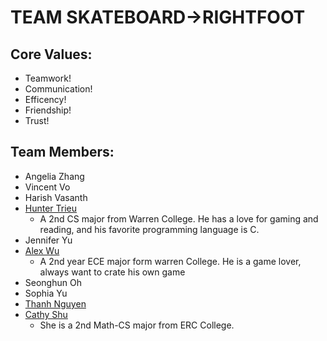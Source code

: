# TEAM SKATEBOARD->RIGHTFOOT

## Core Values:

- Teamwork!
- Communication!
- Efficency!
- Friendship!
- Trust!

## Team Members:

- Angelia Zhang
- Vincent Vo
- Harish Vasanth
- [Hunter Trieu](https://httrieu.github.io/CSE110-Project/#my-skills)
    - A 2nd CS major from Warren College. He has a love for gaming and reading, and his favorite programming language is C. 
- Jennifer Yu
- [Alex Wu](https://pei-lu.github.io/CSE-110/)
    - A 2nd year ECE major form warren College. He is a game lover, always want to crate his own game   
- Seonghun Oh
- Sophia Yu
- [Thanh Nguyen](https://thanhdiemnguyen.github.io/CSE110Project/)
- [Cathy Shu](https://cathyyyyy123.github.io/CSE110-lab1/)
    - She is a 2nd Math-CS major from ERC College.

